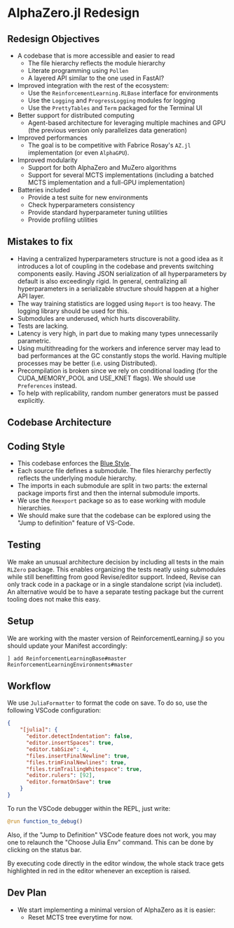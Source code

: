 # AlphaZero.jl Redesign

## Redesign Objectives

- A codebase that is more accessible and easier to read
  - The file hierarchy reflects the module hierarchy
  - Literate programming using `Pollen`
  - A layered API similar to the one used in FastAI?
- Improved integration with the rest of the ecosystem:
  - Use the `ReinforcementLearning.RLBase` interface for environments
  - Use the `Logging` and `ProgressLogging` modules for logging
  - Use the `PrettyTables` and `Term` packaged for the Terminal UI
- Better support for distributed computing
  - Agent-based architecture for leveraging multiple machines and GPU (the previous version only parallelizes data generation)
- Improved performances
  - The goal is to be competitive with Fabrice Rosay's `AZ.jl` implementation (or even `AlphaGPU`).
- Improved modularity
  - Support for both AlphaZero and MuZero algorithms
  - Support for several MCTS implementations (including a batched MCTS implementation and a full-GPU implementation)
- Batteries included
  - Provide a test suite for new environments
  - Check hyperparameters consistency
  - Provide standard hyperparameter tuning utilities
  - Provide profiling utilities

## Mistakes to fix

- Having a centralized hyperparameters structure is not a good idea as it introduces a lot of coupling in the codebase and prevents switching components easily. Having JSON serialization of all hyperparameters by default is also exceedingly rigid. In general, centralizing all hyperparameters in a serializable structure should happen at a higher API layer.
- The way training statistics are logged using `Report` is too heavy. The logging library should be used for this.
- Submodules are underused, which hurts discoverability.
- Tests are lacking.
- Latency is very high, in part due to making many types unnecessarily parametric.
- Using multithreading for the workers and inference server may lead to bad performances at the GC constantly stops the world. Having multiple processes may be better (i.e. using Distributed).
- Precompilation is broken since we rely on conditional loading (for the CUDA_MEMORY_POOL and USE_KNET flags). We should use `Preferences` instead.
- To help with replicability, random number generators must be passed explicitly.

## Codebase Architecture

## Coding Style

- This codebase enforces the [Blue Style](https://github.com/invenia/BlueStyle).
- Each source file defines a submodule. The files hierarchy perfectly reflects the underlying module hierarchy.
- The imports in each submodule are split in two parts: the external package imports first and then the internal submodule imports.
- We use the `Reexport` package so as to ease working with module hierarchies.
- We should make sure that the codebase can be explored using the "Jump to definition" feature of VS-Code.

## Testing

We make an unusual architecture decision by including all tests in the main `RLZero` package. This enables organizing the tests neatly using submodules while still benefitting from good Revise/editor support. Indeed, Revise can only track code in a package or in a single standalone script (via includet). An alternative would be to have a separate testing package but the current tooling does not make this easy.

## Setup

We are working with the master version of ReinforcementLearning.jl so you should update your Manifest accordingly:

```
] add ReinforcementLearningBase#master ReinforcementLearningEnvironments#master
```

## Workflow

We use `JuliaFormatter` to format the code on save. To do so, use the following VSCode configuration:

```json
{
    "[julia]": {
      "editor.detectIndentation": false,
      "editor.insertSpaces": true,
      "editor.tabSize": 4,
      "files.insertFinalNewline": true,
      "files.trimFinalNewlines": true,
      "files.trimTrailingWhitespace": true,
      "editor.rulers": [92],
      "editor.formatOnSave": true
    }
}
```

To run the VSCode debugger within the REPL, just write:

```julia
@run function_to_debug()
```

Also, if the "Jump to Definition" VSCode feature does not work, you may one to relaunch the "Choose Julia Env" command. This can be done by clicking on the status bar.

By executing code directly in the editor window, the whole stack trace gets highlighted in red in the editor whenever an exception is raised.

## Dev Plan

- We start implementing a minimal version of AlphaZero as it is easier:
  - Reset MCTS tree everytime for now.